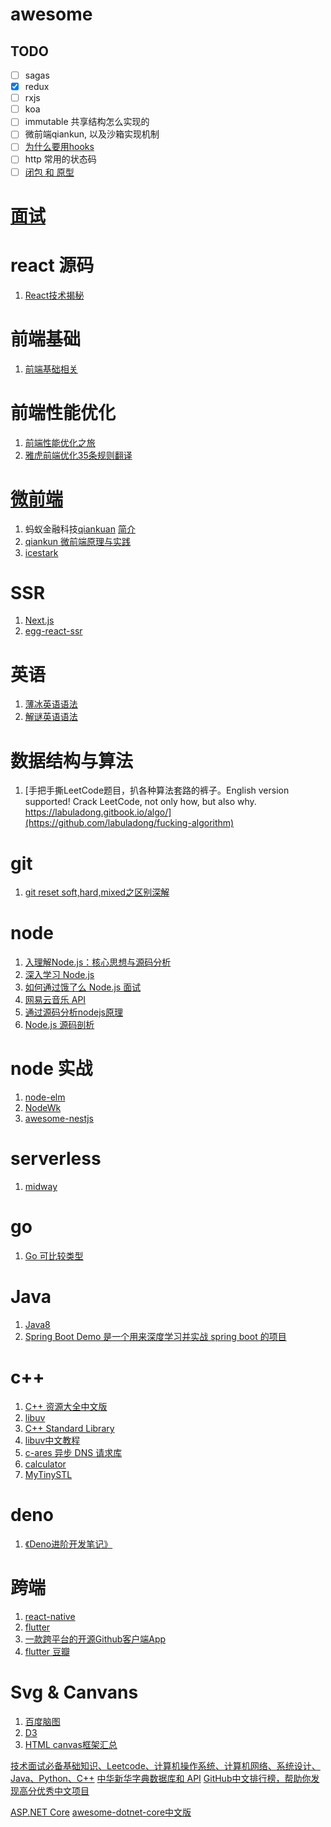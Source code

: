 # awesome


## TODO
- [ ] sagas
- [x] redux
- [ ] rxjs
- [ ] koa
- [ ] immutable 共享结构怎么实现的
- [ ] 微前端qiankun, 以及沙箱实现机制
- [ ] [为什么要用hooks](https://zhuanlan.zhihu.com/p/137183261)
- [ ] http 常用的状态码
- [ ] [闭包 和 原型](https://www.cnblogs.com/wangfupeng1988/p/3977924.html)
# [面试](https://github.com/YangW0223/awesome/issues/1)
# react 源码
 1. [React技术揭秘](https://react.iamkasong.com/)

# 前端基础
 1. [前端基础相关](https://github.com/ljianshu/Blog)
 
# 前端性能优化
  1. [前端性能优化之旅](https://alienzhou.github.io/fe-performance-journey/#%E5%89%8D%E7%AB%AF%E9%9C%80%E8%A6%81%E6%80%A7%E8%83%BD%E4%BC%98%E5%8C%96%E4%B9%88%EF%BC%9F)
  2. [雅虎前端优化35条规则翻译](https://github.com/creeperyang/blog/issues/1)

# [微前端](https://github.com/YangW0223/awesome/issues/11)
  1. 蚂蚁金融科技[qiankuan](https://github.com/umijs/qiankun) [简介](https://qiankun.umijs.org/zh/guide/#%E4%BB%80%E4%B9%88%E6%98%AF%E5%BE%AE%E5%89%8D%E7%AB%AF)
  2. [qiankun 微前端原理与实践](https://zhuanlan.zhihu.com/p/333273402)
  3. [icestark](https://micro-frontends.ice.work/docs/guide)
  
# SSR
  1. [Next.js](https://github.com/vercel/next.js)
  2. [egg-react-ssr](https://github.com/ykfe/egg-react-ssr)
  
 # 英语
  1. [薄冰英语语法](https://github.com/oldwestenglish/grammar)
  2. [解谜英语语法](http://www.yinwang.org/blog-cn/2018/11/23/grammar)

# 数据结构与算法
  1.  [手把手撕LeetCode题目，扒各种算法套路的裤子。English version supported! Crack LeetCode, not only how, but also why. https://labuladong.gitbook.io/algo/](https://github.com/labuladong/fucking-algorithm)

# git
  1. [git reset soft,hard,mixed之区别深解](https://blog.csdn.net/zpf336/article/details/80896020)
  
# node
  1. [入理解Node.js：核心思想与源码分析](https://github.com/yjhjstz/deep-into-node)
  2. [深入学习 Node.js](https://github.com/semlinker/node-deep)
  3. [如何通过饿了么 Node.js 面试](https://github.com/ElemeFE/node-interview/tree/master/sections/zh-cn)
  4. [网易云音乐 API](https://github.com/Binaryify/NeteaseCloudMusicApi)
  5. [通过源码分析nodejs原理](https://github.com/theanarkh/understand-nodejs)
  6. [Node.js 源码剖析](https://theanarkh.github.io/understand-nodejs/chapter01-Node.js%E7%BB%84%E6%88%90%E5%92%8C%E5%8E%9F%E7%90%86/)
  
# node 实战
  1. [node-elm](https://github.com/bailicangdu/node-elm)
  2. [NodeWk](https://github.com/Wizzercn/NodeWk)
  3. [awesome-nestjs](https://github.com/juliandavidmr/awesome-nestjs)
 
# serverless
  1. [midway](https://github.com/midwayjs/midway)

# go
 1. [Go 可比较类型](https://www.51cto.com/article/690436.html)


# Java
  1. [Java8](https://github.com/LingCoder/OnJava8)
  2. [Spring Boot Demo 是一个用来深度学习并实战 spring boot 的项目](https://github.com/xkcoding/spring-boot-demo)

# c++
  1. [C++ 资源大全中文版](https://github.com/jobbole/awesome-cpp-cn)
  2. [libuv](https://github.com/libuv/libuv)
  3. [C++ Standard Library](https://github.com/microsoft/STL)
  4. [libuv中文教程](https://github.com/luohaha/Chinese-uvbook)
  5. [c-ares 异步 DNS 请求库](https://github.com/c-ares/c-ares)
  6. [calculator](https://github.com/microsoft/calculator)
  7. [MyTinySTL](https://github.com/Alinshans/MyTinySTL)
  

# deno
  1. [《Deno进阶开发笔记》](https://github.com/chenshenhai/deno_note)
  
  
 # 跨端
  1. [react-native](https://github.com/facebook/react-native)
  2. [flutter](https://github.com/flutter/flutter)
  3. [一款跨平台的开源Github客户端App](https://github.com/CarGuo/GSYGithubAPP)
  4. [flutter 豆瓣](https://github.com/kaina404/FlutterDouBan)
 
 # Svg & Canvans
  1. [百度脑图](https://github.com/fex-team/kityminder)
  2. [D3](https://github.com/d3/d3)
  3. [HTML canvas框架汇总](https://feizhaojun.com/?p=2149)

  [ 技术面试必备基础知识、Leetcode、计算机操作系统、计算机网络、系统设计、Java、Python、C++](https://github.com/CyC2018/CS-Notes)
  [中华新华字典数据库和 API](https://github.com/pwxcoo/chinese-xinhua)
  [GitHub中文排行榜，帮助你发现高分优秀中文项目](https://github.com/kon9chunkit/GitHub-Chinese-Top-Charts)

  [ASP.NET Core](https://github.com/dotnet/aspnetcore)
  [awesome-dotnet-core中文版](https://github.com/jasonhua95/awesome-dotnet-core)
 

